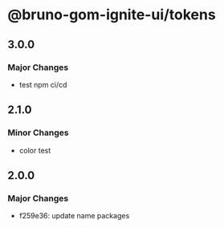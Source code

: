 # @bruno-gom-ignite-ui/tokens

## 3.0.0

### Major Changes

- test npm ci/cd

## 2.1.0

### Minor Changes

- color test

## 2.0.0

### Major Changes

- f259e36: update name packages
